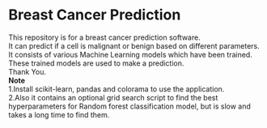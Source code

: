 # Breast Cancer Prediction
This repository is for a breast cancer prediction software.\
It can predict if a cell is malignant or benign based on different parameters.\
It consists of various Machine Learning models which have been trained.\
These trained models are used to make a prediction.\
Thank You.\
**Note**\
1.Install scikit-learn, pandas and colorama to use the application.\
2.Also it contains an optional grid search script to find the best hyperparameters for Random forest classification model,
  but is slow and takes a long time to find them.
